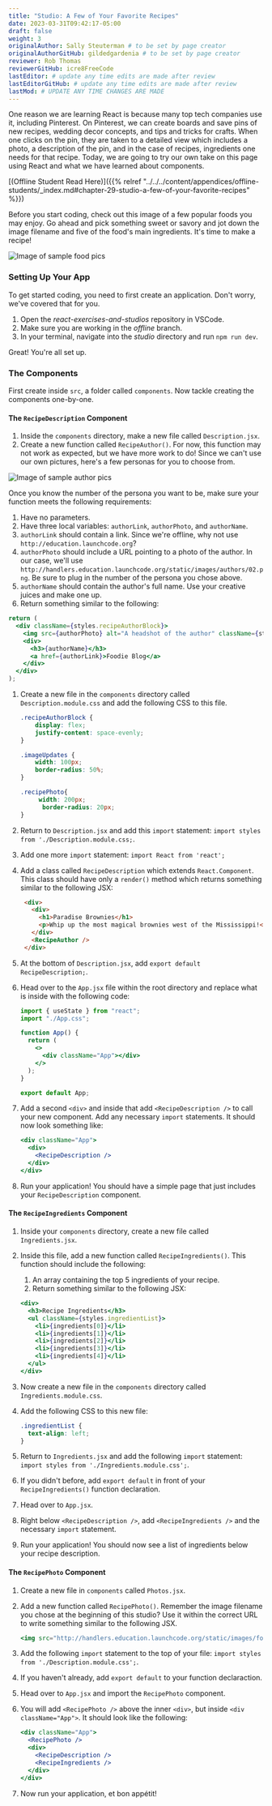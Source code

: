 ```yaml
---
title: "Studio: A Few of Your Favorite Recipes"
date: 2023-03-31T09:42:17-05:00
draft: false
weight: 3
originalAuthor: Sally Steuterman # to be set by page creator
originalAuthorGitHub: gildedgardenia # to be set by page creator
reviewer: Rob Thomas 
reviewerGitHub: icre8FreeCode 
lastEditor: # update any time edits are made after review
lastEditorGitHub: # update any time edits are made after review
lastMod: # UPDATE ANY TIME CHANGES ARE MADE
---
```


One reason we are learning React is because many top tech companies use it, including Pinterest. On Pinterest, we can create boards and save pins of new recipes, wedding decor concepts, and tips and tricks for crafts. When one clicks on the pin, they are taken to a detailed view which includes a photo, a description of the pin, and in the case of recipes, ingredients one needs for that recipe. Today, we are going to try our own take on this page using React and what we have learned about components. 

[(Offline Student Read Here)]({{% relref "../../../content/appendices/offline-students/_index.md#chapter-29-studio-a-few-of-your-favorite-recipes" %}})

Before you start coding, check out this image of a few popular foods you may enjoy. Go ahead and pick something sweet or savory and jot down the image filename and five of the food's main ingredients. It's time to make a recipe!

![Image of sample food pics](pictures/ch29-studio-foods.png?classes=border)

### Setting Up Your App

To get started coding, you need to first create an application. Don't worry, we've covered that for you.

1. Open the *react-exercises-and-studios* repository in VSCode.
1. Make sure you are working in the *offline* branch.
1. In your terminal, navigate into the *studio* directory and run `npm run dev`.

Great! You're all set up.

### The Components

First create inside `src`, a folder called `components`. Now tackle creating the components one-by-one.

#### The `RecipeDescription` Component

1. Inside the `components` directory, make a new file called `Description.jsx`.
1. Create a new function called `RecipeAuthor()`. For now, this function may not work as expected, but we have more work to do! Since we can't use our own pictures, here's a few personas for you to choose from.

![Image of sample author pics](pictures/ch29-studio-personas.png?classes=border)

Once you know the number of the persona you want to be, make sure your function meets the following requirements:

1.  Have no parameters.
   1. Have three local variables: `authorLink`, `authorPhoto`, and `authorName`.
   1. `authorLink` should contain a link. Since we're offline, why not use `http://education.launchcode.org`?
   1. `authorPhoto` should include a URL pointing to a photo of the author. In our case, we'll use `http://handlers.education.launchcode.org/static/images/authors/02.png`. Be sure to plug in the number of the persona you chose above.
   1. `authorName` should contain the author's full name. Use your creative juices and make one up.
   1. Return something similar to the following:

```jsx
return (
  <div className={styles.recipeAuthorBlock}>
    <img src={authorPhoto} alt="A headshot of the author" className={styles.imageUpdates} />
    <div>
      <h3>{authorName}</h3>
      <a href={authorLink}>Foodie Blog</a>
    </div>
  </div>
);
```

1. Create a new file in the `components` directory called `Description.module.css` and add the following CSS to this file.

    ```css
    .recipeAuthorBlock {
        display: flex;
        justify-content: space-evenly;
    }

    .imageUpdates {
        width: 100px;
        border-radius: 50%;
    }

    .recipePhoto{
         width: 200px;
          border-radius: 20px;
    }
    ```

1. Return to `Description.jsx` and add this `import` statement: `import styles from './Description.module.css;`.
1. Add one more `import` statement: `import React from 'react';`
1. Add a class called `RecipeDescription` which extends `React.Component`. This class should have only a `render()` method which returns something similar to the following JSX:

   ```html
    <div>
      <div>
        <h1>Paradise Brownies</h1>
        <p>Whip up the most magical brownies west of the Mississippi!</p>
      </div>
      <RecipeAuthor />
    </div>
   ```

1. At the bottom of `Description.jsx`, add `export default RecipeDescription;`.
1. Head over to the `App.jsx` file within the root directory and replace what is inside with the following code:

   ```jsx
   import { useState } from "react";
   import "./App.css";

   function App() {
     return (
       <>
         <div className="App"></div>
       </>
     );
   }

   export default App;
   ```

1. Add a second `<div>` and inside that add `<RecipeDescription />` to call your new component. Add any necessary `import` statements. It should now look something like:

   ```jsx
   <div className="App">
     <div>
       <RecipeDescription />
     </div>
   </div>
   ```

1. Run your application! You should have a simple page that just includes your `RecipeDescription` component.

#### The `RecipeIngredients` Component

1. Inside your `components` directory, create a new file called `Ingredients.jsx`.
1. Inside this file, add a new function called `RecipeIngredients()`. This function should include the following:

   1. An array containing the top 5 ingredients of your recipe.
   1. Return something similar to the following JSX:

   ```jsx
   <div>
     <h3>Recipe Ingredients</h3>
     <ul className={styles.ingredientList}>
       <li>{ingredients[0]}</li>
       <li>{ingredients[1]}</li>
       <li>{ingredients[2]}</li>
       <li>{ingredients[3]}</li>
       <li>{ingredients[4]}</li>
     </ul>
   </div>
   ```

1. Now create a new file in the `components` directory called `Ingredients.module.css`.
1. Add the following CSS to this new file:

   ```css
   .ingredientList {
     text-align: left;
   }
   ```

1. Return to `Ingredients.jsx` and add the following `import` statement: `import styles from './Ingredients.module.css';`.
1. If you didn't before, add `export default` in front of your `RecipeIngredients()` function declaration.
1. Head over to `App.jsx`.
1. Right below `<RecipeDescription />`, add `<RecipeIngredients />` and the necessary `import` statement.
1. Run your application! You should now see a list of ingredients below your recipe description.

#### The `RecipePhoto` Component

1. Create a new file in `components` called `Photos.jsx`.
1. Add a new function called `RecipePhoto()`. Remember the image filename you chose at the beginning of this studio? Use it within the correct URL to write something similar to the following JSX.

   ```jsx
   <img src="http://handlers.education.launchcode.org/static/images/food/brownie.png" alt="brownie recipe photo" className={styles.recipePhoto} />
   ```

1. Add the following `import` statement to the top of your file: `import styles from './Description.module.css';`.
1. If you haven't already, add `export default` to your function declaraction.
1. Head over to `App.jsx` and import the `RecipePhoto` component.
1. You will add `<RecipePhoto />` above the inner `<div>`, but inside `<div className="App">`. It should look like the following:

   ```jsx
   <div className="App">
     <RecipePhoto />
     <div>
       <RecipeDescription />
       <RecipeIngredients />
     </div>
   </div>
   ```

1. Now run your application, et bon appétit!